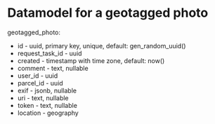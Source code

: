 # Datamodel for a geotagged photo

geotagged_photo:
- id - uuid, primary key, unique, default: gen_random_uuid()
- request_task_id - uuid
- created - timestamp with time zone, default: now()
- comment - text, nullable
- user_id - uuid
- parcel_id - uuid
- exif - jsonb, nullable
- uri - text, nullable
- token - text, nullable
- location - geography